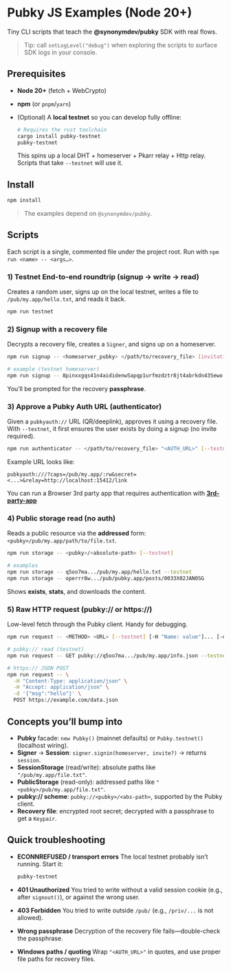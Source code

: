 # Pubky JS Examples (Node 20+)

Tiny CLI scripts that teach the **@synonymdev/pubky** SDK with real flows.

> Tip: call `setLogLevel("debug")` when exploring the scripts to surface SDK logs in your console.

## Prerequisites

- **Node 20+** (fetch + WebCrypto)
- **npm** (or `pnpm`/`yarn`)
- (Optional) A **local testnet** so you can develop fully offline:

  ```bash
  # Requires the rust toolchain
  cargo install pubky-testnet
  pubky-testnet
  ```

  This spins up a local DHT + homeserver + Pkarr relay + Http relay. Scripts that take `--testnet` will use it.

## Install

```bash
npm install
```

> The examples depend on `@synonymdev/pubky`.

## Scripts

Each script is a single, commented file under the project root. Run with `npm run <name> -- <args…>`.

### 1) Testnet End-to-end roundtrip (signup -> write -> read)

Creates a random user, signs up on the local testnet, writes a file to `/pub/my.app/hello.txt`, and reads it back.

```bash
npm run testnet
```

### 2) Signup with a recovery file

Decrypts a recovery file, creates a `Signer`, and signs up on a homeserver.

```bash
npm run signup -- <homeserver_pubky> </path/to/recovery_file> [invitation_code] [--testnet]

# example (testnet homeserver)
npm run signup -- 8pinxxgqs41n4aididenw5apqp1urfmzdztr8jt4abrkdn435ewo ./alice.recovery INVITE-123 --testnet
```

You’ll be prompted for the recovery **passphrase**.

### 3) Approve a Pubky Auth URL (authenticator)

Given a `pubkyauth://` URL (QR/deeplink), approves it using a recovery file.
With `--testnet`, it first ensures the user exists by doing a signup (no invite required).

```bash
npm run authenticator -- </path/to/recovery_file> "<AUTH_URL>" [--testnet] [--homeserver <pk>]
```

Example URL looks like:

```
pubkyauth:///?caps=/pub/my.app/:rw&secret=<...>&relay=http://localhost:15412/link
```

You can run a Browser 3rd party app that requires authentication with [**3rd-party-app**](/examples/rust/3-auth_flow/3rd-party-app)

### 4) Public storage read (no auth)

Reads a public resource via the **addressed** form: `<pubky>/pub/my.app/path/to/file.txt`.

```bash
npm run storage -- <pubky>/<absolute-path> [--testnet]

# examples
npm run storage -- q5oo7ma.../pub/my.app/hello.txt --testnet
npm run storage -- operrr8w.../pub/pubky.app/posts/0033X02JAN0SG
```

Shows **exists**, **stats**, and downloads the content.

### 5) Raw HTTP request (pubky:// or https://)

Low-level fetch through the Pubky client. Handy for debugging.

```bash
npm run request -- <METHOD> <URL> [--testnet] [-H "Name: value"]... [-d DATA]

# pubky:// read (testnet)
npm run request -- GET pubky://q5oo7ma.../pub/my.app/info.json --testnet

# https:// JSON POST
npm run request -- \
  -H "Content-Type: application/json" \
  -H "Accept: application/json" \
  -d '{"msg":"hello"}' \
  POST https://example.com/data.json
```

## Concepts you’ll bump into

- **Pubky** facade: `new Pubky()` (mainnet defaults) or `Pubky.testnet()` (localhost wiring).
- **Signer** -> **Session**: `signer.signin(homeserver, invite?)` -> returns `session`.
- **SessionStorage** (read/write): absolute paths like `"/pub/my.app/file.txt"`.
- **PublicStorage** (read-only): addressed paths like `"<pubky>/pub/my.app/file.txt"`.
- **pubky:// scheme**: `pubky://<pubky>/<abs-path>`, supported by the Pubky client.
- **Recovery file**: encrypted root secret; decrypted with a passphrase to get a `Keypair`.

## Quick troubleshooting

- **ECONNREFUSED / transport errors**
  The local testnet probably isn’t running. Start it:

  ```bash
  pubky-testnet
  ```

- **401 Unauthorized**
  You tried to write without a valid session cookie (e.g., after `signout()`), or against the wrong user.
- **403 Forbidden**
  You tried to write outside `/pub/` (e.g., `/priv/...` is not allowed).
- **Wrong passphrase**
  Decryption of the recovery file fails—double-check the passphrase.
- **Windows paths / quoting**
  Wrap `"<AUTH_URL>"` in quotes, and use proper file paths for recovery files.
